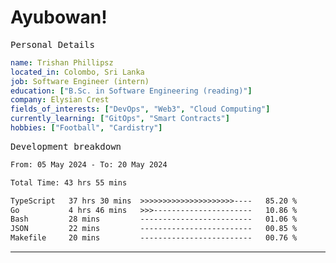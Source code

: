 # Ayubowan!

<samp>Personal Details</samp>

```yaml
name: Trishan Phillipsz
located_in: Colombo, Sri Lanka
job: Software Engineer (intern)
education: ["B.Sc. in Software Engineering (reading)"]
company: Elysian Crest
fields_of_interests: ["DevOps", "Web3", "Cloud Computing"]
currently_learning: ["GitOps", "Smart Contracts"]
hobbies: ["Football", "Cardistry"]
```

<samp>Development breakdown</samp>

<!--START_SECTION:waka-->

```txt
From: 05 May 2024 - To: 20 May 2024

Total Time: 43 hrs 55 mins

TypeScript   37 hrs 30 mins  >>>>>>>>>>>>>>>>>>>>>----   85.20 %
Go           4 hrs 46 mins   >>>----------------------   10.86 %
Bash         28 mins         -------------------------   01.06 %
JSON         22 mins         -------------------------   00.85 %
Makefile     20 mins         -------------------------   00.76 %
```

<!--END_SECTION:waka-->

---
